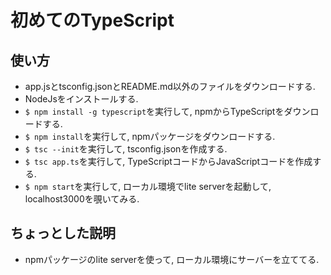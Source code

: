 # 初めてのTypeScript

## 使い方
- app.jsとtsconfig.jsonとREADME.md以外のファイルをダウンロードする.
- NodeJsをインストールする.
- `$ npm install -g typescript`を実行して, npmからTypeScriptをダウンロードする.
- `$ npm install`を実行して, npmパッケージをダウンロードする.
- `$ tsc --init`を実行して, tsconfig.jsonを作成する.
- `$ tsc app.ts`を実行して, TypeScriptコードからJavaScriptコードを作成する.
- `$ npm start`を実行して, ローカル環境でlite serverを起動して, localhost3000を覗いてみる.

## ちょっとした説明
- npmパッケージのlite serverを使って, ローカル環境にサーバーを立ててる.
